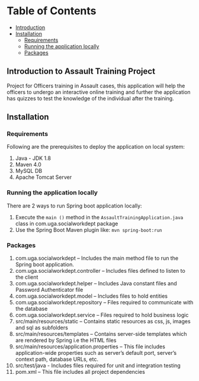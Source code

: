 Table of Contents
=================
<!--ts-->
 * [Introduction](#introduction-to-assault-training-project)
 * [Installation](#installation)
    * [Requirements](#requirements)
    * [Running the application locally](#running-the-application-locally)
    * [Packages](#packages) 

## Introduction to Assault Training Project
Project for Officers training in Assault cases, this application will help the officers to undergo an interactive online training and further the application has quizzes to test the knowledge of the individual after the training.

## Installation

### Requirements
Following are the prerequisites to deploy the application on local system:
1. Java - JDK 1.8
2. Maven 4.0
3. MySQL DB
4. Apache Tomcat Server

### Running the application locally
There are 2 ways to run Spring boot application locally:
1.	Execute the `main ()` method in the `AssaultTrainingApplication.java` class in com.uga.socialworkdept package
2.	Use the Spring Boot Maven plugin like: `mvn spring-boot:run`

### Packages
1.	com.uga.socialworkdept – Includes the main method file to run the Spring boot application.
2.	com.uga.socialworkdept.controller – Includes files defined to listen to the client
3.	com.uga.socialworkdept.helper – Includes Java constant files and Password Authenticator file
4.	com.uga.socialworkdept.model – Includes files to hold entities
5.	com.uga.socialworkdept.repository – Files required to communicate with the database
6.	com.uga.socialworkdept.service – Files required to hold business logic
7.	src/main/resources/static – Contains static resources as css, js, images and sql as subfolders
8.	src/main/resources/templates – Contains server-side templates which are rendered by Spring i.e the HTML files
9.	src/main/resources/application.properties – This file includes application-wide properties such as server’s default port, server’s context path, database URLs, etc.
10.	src/test/java - Includes files required for unit and integration testing 
11.	pom.xml – This file includes all project dependencies
